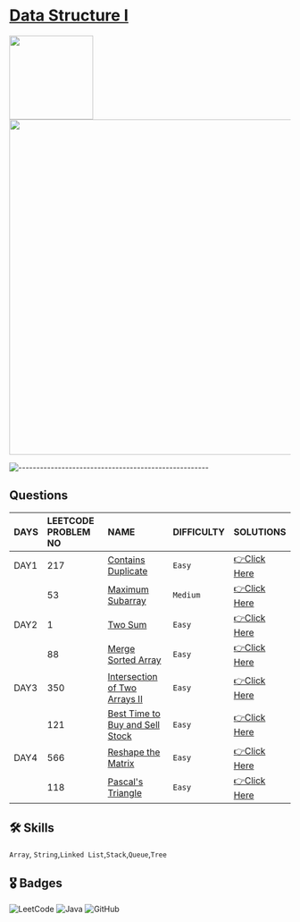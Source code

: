 # [Data Structure I](https://leetcode.com/study-plan/data-structure/?progress=1d3ly2c)
<p float="left">
  <img src="https://assets.leetcode.com/study_plan/data-structure/cover.png" width="150" />
  <img src="https://upload.wikimedia.org/wikipedia/commons/0/0a/LeetCode_Logo_black_with_text.svg" width="600" /> 
</p>

![-----------------------------------------------------](https://raw.githubusercontent.com/andreasbm/readme/master/assets/lines/rainbow.png)

## Questions

| DAYS  | LEETCODE PROBLEM NO |  NAME                         |  DIFFICULTY  |   SOLUTIONS                                                    |
| :-----| :------------------ | :---------------------------- | :----------- |  :------------------------------------------------------------ |
| DAY1 | 217 | [Contains Duplicate](https://leetcode.com/problems/contains-duplicate/) | `Easy` | [👉Click Here](https://github.com/dhrupad17/Data-Structure-I_LeetCode/blob/main/DAY1P1.md) |
|  | 53 | [Maximum Subarray](https://leetcode.com/problems/maximum-subarray/) | `Medium` | [👉Click Here](https://github.com/dhrupad17/Data-Structure-I_LeetCode/blob/main/DAY1P2.md) |
| DAY2 | 1 | [Two Sum](https://leetcode.com/problems/two-sum/) | `Easy` | [👉Click Here](https://github.com/dhrupad17/Data-Structure-I_LeetCode/blob/main/DAY2P1.md) |
|  | 88 | [Merge Sorted Array](https://leetcode.com/problems/merge-sorted-array/) |  `Easy` | [👉Click Here](https://github.com/dhrupad17/Data-Structure-I_LeetCode/blob/main/DAY2P2.md) |
| DAY3 | 350 | [Intersection of Two Arrays II](https://leetcode.com/problems/intersection-of-two-arrays-ii/) | `Easy` | [👉Click Here](https://github.com/dhrupad17/Data-Structure-I_LeetCode/blob/main/DAY3P1.md) |
|  | 121 | [Best Time to Buy and Sell Stock](https://leetcode.com/problems/best-time-to-buy-and-sell-stock/) | `Easy` | [👉Click Here](https://github.com/dhrupad17/Data-Structure-I_LeetCode/blob/main/DAY3P2.md) |
| DAY4 | 566 | [Reshape the Matrix](https://leetcode.com/problems/reshape-the-matrix/) | `Easy` | [👉Click Here](https://github.com/dhrupad17/Data-Structure-I_LeetCode/blob/main/DAY4P1.md) |
|  | 118 | [Pascal's Triangle](https://leetcode.com/problems/pascals-triangle/) | `Easy` | [👉Click Here](https://github.com/dhrupad17/Data-Structure-I_LeetCode/blob/main/DAY4P2.md) |

## 🛠 Skills
`Array`, `String`,`Linked List`,`Stack`,`Queue`,`Tree`

## 🎖️ Badges
![LeetCode](https://img.shields.io/badge/LeetCode-000000?style=for-the-badge&logo=LeetCode&logoColor=#d16c06)
![Java](https://img.shields.io/badge/Java-ED8B00?style=for-the-badge&logo=java&logoColor=white)
![GitHub](https://img.shields.io/badge/github-%23121011.svg?style=for-the-badge&logo=github&logoColor=white)
